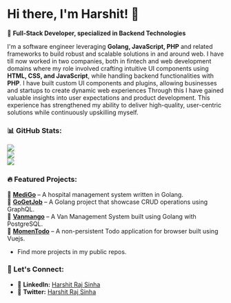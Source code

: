 # Hi there, I'm Harshit! 👋

🚀 **Full-Stack Developer, specialized in Backend Technologies**

I'm a software engineer leveraging **Golang, JavaScript, PHP** and related frameworks to build robust and scalable solutions in and around web.
I have till now worked in two companies, both in fintech and web development domains where my role involved crafting intuitive UI components using **HTML, CSS, and JavaScript**, while handling backend functionalities with **PHP**. I have built custom UI components and plugins, allowing businesses and startups to create dynamic web experiences
Through this I have gained valuable insights into user expectations and product development. This experience has strengthened my ability to deliver high-quality, user-centric solutions while continuously upskilling myself.

### 📊 GitHub Stats:
![](https://github-readme-stats.vercel.app/api?username=harshitrajsinha&theme=dark&hide_border=false&include_all_commits=true&count_private=false)<br/>
![](https://nirzak-streak-stats.vercel.app/?user=harshitrajsinha&theme=dark&hide_border=false)<br/>
![](https://github-readme-stats.vercel.app/api/top-langs/?username=harshitrajsinha&theme=dark&hide_border=false&include_all_commits=true&count_private=false&layout=compact)

### 🔥 Featured Projects:
📌 **[MediGo](https://medigo-frontend.vercel.app)** – A hospital management system written in Golang. \
📌 **[GoGetJob](https://github.com/harshitrajsinha/go-get-job)** – A Golang project that showcase CRUD operations using GraphQL. \
📌 **[Vanmango](https://vanmango.vercel.app)** – A Van Management System built using Golang with PostgreSQL. \
📌 **[MomenTodo](https://phenomenal-hotteok-3af725.netlify.app/)** – A non-persistent Todo application for browser built using Vuejs.
-  Find more projects in my public repos.

### 📢 Let's Connect:
- 🔗 **LinkedIn:** [Harshit Raj Sinha](https://www.linkedin.com/in/rajsinha08)
- 🔗 **Twitter:** [Harshit Raj Sinha](https://x.com/rajsinha08_)
